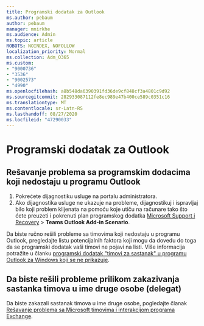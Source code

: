 ```yaml
---
title: Programski dodatak za Outlook
ms.author: pebaum
author: pebaum
manager: mnirkhe
ms.audience: Admin
ms.topic: article
ROBOTS: NOINDEX, NOFOLLOW
localization_priority: Normal
ms.collection: Adm_O365
ms.custom:
- "9000736"
- "3536"
- "9002573"
- "4990"
ms.openlocfilehash: a8b548da6390391fd36de9cf848cf3a4801c9d92
ms.sourcegitcommit: 282933087112fe8ec989e47b400ce589c0351c16
ms.translationtype: MT
ms.contentlocale: sr-Latn-RS
ms.lasthandoff: 08/27/2020
ms.locfileid: "47290033"
---
```

# <a name="teams-outlook-add-in"></a>Programski dodatak za Outlook

## <a name="to-troubleshoot-a-missing-teams-outlook-add-in"></a>Rešavanje problema sa programskim dodacima koji nedostaju u programu Outlook

1. Pokrećete dijagnostiku usluge na portalu administratora. 
2. Ako dijagnostika usluge ne ukazuje na probleme, dijagnostikuj i ispravljaj bilo koji problem klijenata na pomoću koje utiču na računare tako što ćete preuzeti i pokrenuti plan programskog dodatka [Microsoft Support i Recovery](https://aka.ms/SaRA-TeamsAddInScenario)  >  **Teams Outlook Add-in Scenario**.

Da biste ručno rešili probleme sa timovima koji nedostaju u programu Outlook, pregledajte listu potencijalnih faktora koji mogu da dovedu do toga da se programski dodatak vaši timovi ne pojavi na listi. Više informacija potražite u članku [programski dodatak "timovi za sastanak" u programu Outlook za Windows koji se ne prikazuje](https://docs.microsoft.com/microsoftteams/teams-add-in-for-outlook#teams-meeting-add-in-in-outlook-for-windows-does-not-show).

## <a name="to-troubleshoot-scheduling-a-teams-meeting-on-behalf-of-someone-else-delegate"></a>Da biste rešili probleme prilikom zakazivanja sastanka timova u ime druge osobe (delegat)

Da biste zakazali sastanak timova u ime druge osobe, pogledajte članak [Rešavanje problema sa Microsoft timovima i interakcijom programa Exchange](https://docs.microsoft.com/microsoftteams/troubleshoot/known-issues/teams-exchange-interaction-issue).
